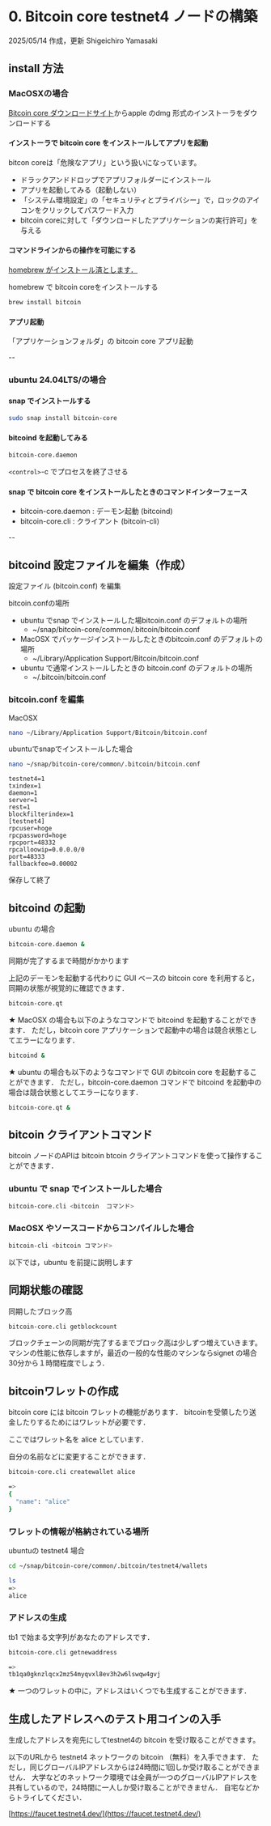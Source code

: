 # 0. Bitcoin core testnet4 ノードの構築

2025/05/14
作成，更新 Shigeichiro Yamasaki 

## install 方法

### MacOSXの場合

[Bitcoin core ダウンロードサイト](https://bitcoincore.org/bin/)からapple のdmg 形式のインストーラをダウンロードする

#### インストーラで bitcoin core をインストールしてアプリを起動

bitcon coreは「危険なアプリ」という扱いになっています。

* ドラックアンドドロップでアプリフォルダーにインストール
* アプリを起動してみる（起動しない）
* 「システム環境設定」の「セキュリティとプライバシー」で，ロックのアイコンをクリックしてパスワード入力
*  bitcoin coreに対して「ダウンロードしたアプリケーションの実行許可」を与える

#### コマンドラインからの操作を可能にする

[homebrew がインストール済とします．](https://brew.sh/)

homebrew で bitcoin coreをインストールする

```bash
brew install bitcoin
```

#### アプリ起動

「アプリケーションフォルダ」の bitcoin core アプリ起動

--

### ubuntu 24.04LTS/の場合

#### snap でインストールする

```bash
sudo snap install bitcoin-core
```

#### bitcoind を起動してみる


```bash
bitcoin-core.daemon
```

`<control>`-c でプロセスを終了させる

#### snap で bitcoin core をインストールしたときのコマンドインターフェース

* bitcoin-core.daemon : デーモン起動 (bitcoind)
* bitcoin-core.cli : クライアント (bitcoin-cli)

--

## bitcoind 設定ファイルを編集（作成）

設定ファイル (bitcoin.conf) を編集

bitcoin.confの場所


* ubuntu でsnap でインストールした場bitcoin.conf のデフォルトの場所
    * ~/snap/bitcoin-core/common/.bitcoin/bitcoin.conf
* MacOSX でパッケージインストールしたときのbitcoin.conf のデフォルトの場所
    * ~/Library/Application Support/Bitcoin/bitcoin.conf
* ubuntu で通常インストールしたときの bitcoin.conf のデフォルトの場所
    * ~/.bitcoin/bitcoin.conf

###  bitcoin.conf を編集

MacOSX 

```bash
nano ~/Library/Application Support/Bitcoin/bitcoin.conf
```

ubuntuでsnapでインストールした場合

```bash
nano ~/snap/bitcoin-core/common/.bitcoin/bitcoin.conf
```

```
testnet4=1
txindex=1
daemon=1
server=1
rest=1
blockfilterindex=1
[testnet4]
rpcuser=hoge
rpcpassword=hoge
rpcport=48332
rpcalloowip=0.0.0.0/0
port=48333
fallbackfee=0.00002
```

保存して終了

## bitcoind の起動 

ubuntu の場合

```bash
bitcoin-core.daemon &
```
同期が完了するまで時間がかかります

上記のデーモンを起動する代わりに GUI ベースの bitcoin core を利用すると，同期の状態が視覚的に確認できます．

```bash
bitcoin-core.qt 
```

★ MacOSX の場合も以下のようなコマンドで bitcoind を起動することができます．
ただし，bitcoin core アプリケーションで起動中の場合は競合状態としてエラーになります．

```bash
bitcoind &
```

★ ubuntu の場合も以下のようなコマンドで GUI のbitcoin core を起動することができます．
ただし，bitcoin-core.daemon コマンドで bitcoind を起動中の場合は競合状態としてエラーになります．

```bash
bitcoin-core.qt &
```

## bitcoin クライアントコマンド

bitcoin ノードのAPIは bitcoin btcoin クライアントコマンドを使って操作することができます．

### ubuntu で snap でインストールした場合

```bash
bitcoin-core.cli <bitcoin  コマンド>
```

### MacOSX やソースコードからコンパイルした場合

```bash
bitcoin-cli <bitcoin コマンド>
```

以下では，ubuntu を前提に説明します

## 同期状態の確認

同期したブロック高

```bash
bitcoin-core.cli getblockcount
```

ブロックチェーンの同期が完了するまでブロック高は少しずつ増えていきます。
マシンの性能に依存しますが，最近の一般的な性能のマシンならsignet の場合30分から１時間程度でしょう．

## bitcoinワレットの作成

bitcoin core には bitcoin ワレットの機能があります．
bitcoinを受領したり送金したりするためにはワレットが必要です．

ここではワレット名を alice としています．

自分の名前などに変更することができます．

```bash
bitcoin-core.cli createwallet alice

=>
{
  "name": "alice"
}
```

### ワレットの情報が格納されている場所

ubuntuの testnet4 場合

```bash
cd ~/snap/bitcoin-core/common/.bitcoin/testnet4/wallets

ls
=>
alice
```

### アドレスの生成

tb1 で始まる文字列があなたのアドレスです．

```bash
bitcoin-core.cli getnewaddress

=>
tb1qa0gknzlqcx2mz54myqvxl8ev3h2w6lswqw4gvj
```

★ 一つのワレットの中に，アドレスはいくつでも生成することができます．

## 生成したアドレスへのテスト用コインの入手

生成したアドレスを宛先にしてtestnet4の bitcoin を受け取ることができます。

以下のURLから testnet4 ネットワークの bitcoin （無料）を入手できます．
ただし，同じグローバルIPアドレスからは24時間に1回しか受け取ることができません．
大学などのネットワーク環境では全員が一つのグローバルIPアドレスを共有しているので，24時間に一人しか受け取ることができません．
自宅などからトライしてください．

[https://faucet.testnet4.dev/](https://faucet.testnet4.dev/)


